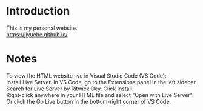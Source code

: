 # Introduction
This is my personal website.  
https://jiyuehe.github.io/  

# Notes
To view the HTML website live in Visual Studio Code (VS Code):  
Install Live Server. In VS Code, go to the Extensions panel in the left sidebar. Search for Live Server by Ritwick Dey. Click Install.  
Right-click anywhere in your HTML file and select "Open with Live Server". Or click the Go Live button in the bottom-right corner of VS Code.  
